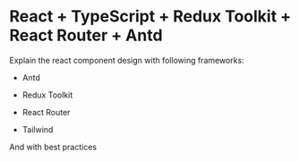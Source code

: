 # React + TypeScript + Redux Toolkit + React Router + Antd

Explain the react component design with following frameworks:

- Antd

- Redux Toolkit

- React Router

- Tailwind

And with best practices
